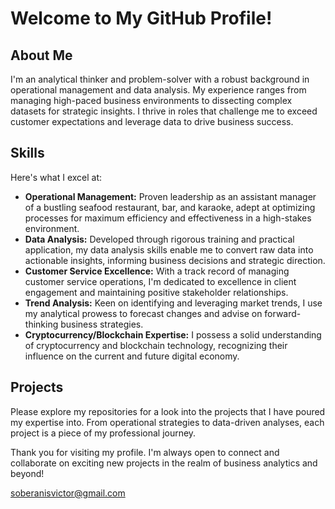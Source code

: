 # Welcome to My GitHub Profile!

## About Me
I'm an analytical thinker and problem-solver with a robust background in operational management and data analysis. My experience ranges from managing high-paced business environments to dissecting complex datasets for strategic insights. I thrive in roles that challenge me to exceed customer expectations and leverage data to drive business success.

## Skills
Here's what I excel at:

- **Operational Management:** Proven leadership as an assistant manager of a bustling seafood restaurant, bar, and karaoke, adept at optimizing processes for maximum efficiency and effectiveness in a high-stakes environment.
- **Data Analysis:** Developed through rigorous training and practical application, my data analysis skills enable me to convert raw data into actionable insights, informing business decisions and strategic direction.
- **Customer Service Excellence:** With a track record of managing customer service operations, I'm dedicated to excellence in client engagement and maintaining positive stakeholder relationships.
- **Trend Analysis:** Keen on identifying and leveraging market trends, I use my analytical prowess to forecast changes and advise on forward-thinking business strategies.
- **Cryptocurrency/Blockchain Expertise:** I possess a solid understanding of cryptocurrency and blockchain technology, recognizing their influence on the current and future digital economy.

## Projects
Please explore my repositories for a look into the projects that I have poured my expertise into. From operational strategies to data-driven analyses, each project is a piece of my professional journey.

Thank you for visiting my profile. I'm always open to connect and collaborate on exciting new projects in the realm of business analytics and beyond!

soberanisvictor@gmail.com
